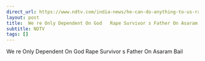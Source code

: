 ```yaml
---
direct_url: https://www.ndtv.com/india-news/he-can-do-anything-to-us-rape-survivors-father-on-fresh-bail-for-asaram-8045112
layout: post
title:  We re Only Dependent On God   Rape Survivor s Father On Asaram Bail
subtitle: NDTV
tags: []
---
```


 We re Only Dependent On God   Rape Survivor s Father On Asaram Bail

